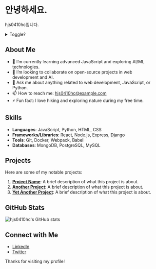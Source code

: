 # 안녕하세요.

hjs0410hc입니다.

<details>
<summary>Toggle?</summary>
</details>

## About Me

- 🌱 I’m currently learning advanced JavaScript and exploring AI/ML technologies.
- 👯 I’m looking to collaborate on open-source projects in web development and AI.
- 💬 Ask me about anything related to web development, JavaScript, or Python.
- 📫 How to reach me: [hjs0410hc@example.com](mailto:hjs0410hc@example.com)
- ⚡ Fun fact: I love hiking and exploring nature during my free time.

## Skills

- **Languages**: JavaScript, Python, HTML, CSS
- **Frameworks/Libraries**: React, Node.js, Express, Django
- **Tools**: Git, Docker, Webpack, Babel
- **Databases**: MongoDB, PostgreSQL, MySQL

## Projects

Here are some of my notable projects:

1. **[Project Name](https://github.com/hjs0410hc/project-name)**: A brief description of what this project is about.
2. **[Another Project](https://github.com/hjs0410hc/another-project)**: A brief description of what this project is about.
3. **[Yet Another Project](https://github.com/hjs0410hc/yet-another-project)**: A brief description of what this project is about.

## GitHub Stats

![hjs0410hc's GitHub stats](https://github-readme-stats.vercel.app/api?username=hjs0410hc&show_icons=true&theme=radical)

## Connect with Me

- [LinkedIn](https://linkedin.com/in/hjs0410hc)
- [Twitter](https://twitter.com/hjs0410hc)

Thanks for visiting my profile!
